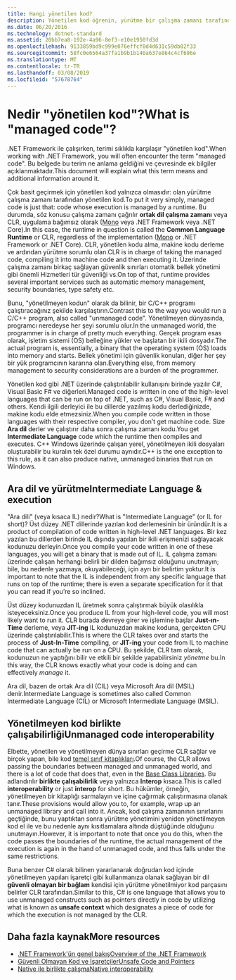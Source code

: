 ```yaml
---
title: Hangi yönetilen kod?
description: Yönetilen kod öğrenin, yürütme bir çalışma zamanı tarafından ortak dil çalışma zamanı (CLR) yönetilen koddur.
ms.date: 06/20/2016
ms.technology: dotnet-standard
ms.assetid: 20bb7ea8-192e-4a96-8ef3-e10e1950fd3d
ms.openlocfilehash: 9133859bd9c999e076effcf0d4d631c59db02f33
ms.sourcegitcommit: 58fc0e6564a37fa1b9b1b140a637e864c4cf696e
ms.translationtype: MT
ms.contentlocale: tr-TR
ms.lasthandoff: 03/08/2019
ms.locfileid: "57678764"
---
```

# <a name="what-is-managed-code"></a><span data-ttu-id="4c30a-103">Nedir "yönetilen kod"?</span><span class="sxs-lookup"><span data-stu-id="4c30a-103">What is "managed code"?</span></span>

<span data-ttu-id="4c30a-104">.NET Framework ile çalışırken, terimi sıklıkla karşılaşır "yönetilen kod".</span><span class="sxs-lookup"><span data-stu-id="4c30a-104">When working with .NET Framework, you will often encounter the term "managed code".</span></span> <span data-ttu-id="4c30a-105">Bu belgede bu terim ne anlama geldiğini ve çevresinde ek bilgiler açıklanmaktadır.</span><span class="sxs-lookup"><span data-stu-id="4c30a-105">This document will explain what this term means and additional information around it.</span></span>

<span data-ttu-id="4c30a-106">Çok basit geçirmek için yönetilen kod yalnızca olmasıdır: olan yürütme çalışma zamanı tarafından yönetilen kod.</span><span class="sxs-lookup"><span data-stu-id="4c30a-106">To put it very simply, managed code is just that: code whose execution is managed by a runtime.</span></span> <span data-ttu-id="4c30a-107">Bu durumda, söz konusu çalışma zamanı çağrılır **ortak dil çalışma zamanı** veya CLR, uygulama bağımsız olarak ([Mono](https://www.mono-project.com/) veya .NET Framework veya .NET Core).</span><span class="sxs-lookup"><span data-stu-id="4c30a-107">In this case, the runtime in question is called the **Common Language Runtime** or CLR, regardless of the implementation ([Mono](https://www.mono-project.com/) or .NET Framework or .NET Core).</span></span> <span data-ttu-id="4c30a-108">CLR, yönetilen kodu alma, makine kodu derleme ve ardından yürütme sorumlu olan.</span><span class="sxs-lookup"><span data-stu-id="4c30a-108">CLR is in charge of taking the managed code, compiling it into machine code and then executing it.</span></span> <span data-ttu-id="4c30a-109">Üzerinde çalışma zamanı birkaç sağlayan güvenlik sınırları otomatik bellek yönetimi gibi önemli Hizmetleri tür güvenliği vs.</span><span class="sxs-lookup"><span data-stu-id="4c30a-109">On top of that, runtime provides several important services such as automatic memory management, security boundaries, type safety etc.</span></span>

<span data-ttu-id="4c30a-110">Bunu, "yönetilmeyen kodun" olarak da bilinir, bir C/C++ programı çalıştıracağınız şekilde karşılaştırın.</span><span class="sxs-lookup"><span data-stu-id="4c30a-110">Contrast this to the way you would run a C/C++ program, also called "unmanaged code".</span></span> <span data-ttu-id="4c30a-111">Yönetilmeyen dünyasında, programcı neredeyse her şeyi sorumlu olur.</span><span class="sxs-lookup"><span data-stu-id="4c30a-111">In the unmanaged world, the programmer is in charge of pretty much everything.</span></span> <span data-ttu-id="4c30a-112">Gerçek program esas olarak, işletim sistemi (OS) belleğine yükler ve başlatan bir ikili dosyadır.</span><span class="sxs-lookup"><span data-stu-id="4c30a-112">The actual program is, essentially, a binary that the operating system (OS) loads into memory and starts.</span></span> <span data-ttu-id="4c30a-113">Bellek yönetimi için güvenlik konuları, diğer her şey bir yük programcının kararına olan.</span><span class="sxs-lookup"><span data-stu-id="4c30a-113">Everything else, from memory management to security considerations are a burden of the programmer.</span></span>

<span data-ttu-id="4c30a-114">Yönetilen kod gibi .NET üzerinde çalıştırılabilir kullanışını birinde yazılır C#, Visual Basic F# ve diğerleri.</span><span class="sxs-lookup"><span data-stu-id="4c30a-114">Managed code is written in one of the high-level languages that can be run on top of .NET, such as C#, Visual Basic, F# and others.</span></span> <span data-ttu-id="4c30a-115">Kendi ilgili derleyici ile bu dillerde yazılmış kodu derlediğinizde, makine kodu elde etmezsiniz.</span><span class="sxs-lookup"><span data-stu-id="4c30a-115">When you compile code written in those languages with their respective compiler, you don’t get machine code.</span></span> <span data-ttu-id="4c30a-116">Size **Ara dil** derler ve çalıştırır daha sonra çalışma zamanı kodu.</span><span class="sxs-lookup"><span data-stu-id="4c30a-116">You get **Intermediate Language** code which the runtime then compiles and executes.</span></span> <span data-ttu-id="4c30a-117">C++ Windows üzerinde çalışan yerel, yönetilmeyen ikili dosyaları oluşturabilir bu kuralın tek özel durumu aynıdır.</span><span class="sxs-lookup"><span data-stu-id="4c30a-117">C++ is the one exception to this rule, as it can also produce native, unmanaged binaries that run on Windows.</span></span>

## <a name="intermediate-language--execution"></a><span data-ttu-id="4c30a-118">Ara dil ve yürütme</span><span class="sxs-lookup"><span data-stu-id="4c30a-118">Intermediate Language & execution</span></span>

<span data-ttu-id="4c30a-119">"Ara dili" (veya kısaca IL) nedir?</span><span class="sxs-lookup"><span data-stu-id="4c30a-119">What is "Intermediate Language" (or IL for short)?</span></span> <span data-ttu-id="4c30a-120">Üst düzey .NET dillerinde yazılan kod derlemesinin bir üründür.</span><span class="sxs-lookup"><span data-stu-id="4c30a-120">It is a product of compilation of code written in high-level .NET languages.</span></span> <span data-ttu-id="4c30a-121">Bir kez yazılan bu dillerden birinde IL dışında yapılan bir ikili erişmenizi sağlayacak kodunuzu derleyin.</span><span class="sxs-lookup"><span data-stu-id="4c30a-121">Once you compile your code written in one of these languages, you will get a binary that is made out of IL.</span></span> <span data-ttu-id="4c30a-122">IL çalışma zamanı üzerinde çalışan herhangi belirli bir dilden bağımsız olduğunu unutmayın; bile, bu nedenle yazmaya, okuyabileceği, için ayrı bir belirtim yoktur.</span><span class="sxs-lookup"><span data-stu-id="4c30a-122">It is important to note that the IL is independent from any specific language that runs on top of the runtime; there is even a separate specification for it that you can read if you’re so inclined.</span></span>

<span data-ttu-id="4c30a-123">Üst düzey kodunuzdan IL üretmek sonra çalıştırmak büyük olasılıkla isteyeceksiniz.</span><span class="sxs-lookup"><span data-stu-id="4c30a-123">Once you produce IL from your high-level code, you will most likely want to run it.</span></span> <span data-ttu-id="4c30a-124">CLR burada devreye girer ve işlemine başlar **Just-ın-Time** derleme, veya **JIT-ing** IL kodunuzdan makine koduna, gerçekten CPU üzerinde çalıştırılabilir.</span><span class="sxs-lookup"><span data-stu-id="4c30a-124">This is where the CLR takes over and starts the process of **Just-In-Time** compiling, or **JIT-ing** your code from IL to machine code that can actually be run on a CPU.</span></span> <span data-ttu-id="4c30a-125">Bu şekilde, CLR tam olarak, kodunuzun ne yaptığını bilir ve etkili bir şekilde yapabilirsiniz _yönetme_ bu.</span><span class="sxs-lookup"><span data-stu-id="4c30a-125">In this way, the CLR knows exactly what your code is doing and can effectively _manage_ it.</span></span>

<span data-ttu-id="4c30a-126">Ara dil, bazen de ortak Ara dil (CIL) veya Microsoft Ara dil (MSIL) denir.</span><span class="sxs-lookup"><span data-stu-id="4c30a-126">Intermediate Language is sometimes also called Common Intermediate Language (CIL) or Microsoft Intermediate Language (MSIL).</span></span>

## <a name="unmanaged-code-interoperability"></a><span data-ttu-id="4c30a-127">Yönetilmeyen kod birlikte çalışabilirliği</span><span class="sxs-lookup"><span data-stu-id="4c30a-127">Unmanaged code interoperability</span></span>

<span data-ttu-id="4c30a-128">Elbette, yönetilen ve yönetilmeyen dünya sınırları geçirme CLR sağlar ve birçok yapan, bile kod [temel sınıf kitaplıkları](framework-libraries.md).</span><span class="sxs-lookup"><span data-stu-id="4c30a-128">Of course, the CLR allows passing the boundaries between managed and unmanaged world, and there is a lot of code that does that, even in the [Base Class Libraries](framework-libraries.md).</span></span> <span data-ttu-id="4c30a-129">Bu adlandırılır **birlikte çalışabilirlik** veya yalnızca **Interop** kısaca.</span><span class="sxs-lookup"><span data-stu-id="4c30a-129">This is called **interoperability** or just **interop** for short.</span></span> <span data-ttu-id="4c30a-130">Bu hükümler, örneğin, yönetilmeyen bir kitaplığı sarmalayın ve içine çağırmak çalıştırmasına olanak tanır.</span><span class="sxs-lookup"><span data-stu-id="4c30a-130">These provisions would allow you to, for example, wrap up an unmanaged library and call into it.</span></span> <span data-ttu-id="4c30a-131">Ancak, kod çalışma zamanının sınırlarını geçtiğinde, bunu yaptıktan sonra yürütme yönetimini yeniden yönetilmeyen kod el ile ve bu nedenle aynı kısıtlamalara altında düştüğünde olduğunu unutmayın.</span><span class="sxs-lookup"><span data-stu-id="4c30a-131">However, it is important to note that once you do this, when the code passes the boundaries of the runtime, the actual management of the execution is again in the hand of unmanaged code, and thus falls under the same restrictions.</span></span>

<span data-ttu-id="4c30a-132">Buna benzer C# olarak bilinen yararlanarak doğrudan kod içinde yönetilmeyen yapıları işaretçi gibi kullanmanıza olanak sağlayan bir dil **güvenli olmayan bir bağlam** kendisi için yürütme yönetilmiyor kod parçasını belirler CLR tarafından.</span><span class="sxs-lookup"><span data-stu-id="4c30a-132">Similar to this, C# is one language that allows you to use unmanaged constructs such as pointers directly in code by utilizing what is known as **unsafe context** which designates a piece of code for which the execution is not managed by the CLR.</span></span>

## <a name="more-resources"></a><span data-ttu-id="4c30a-133">Daha fazla kaynak</span><span class="sxs-lookup"><span data-stu-id="4c30a-133">More resources</span></span>

* [<span data-ttu-id="4c30a-134">.NET Framework'ün genel bakış</span><span class="sxs-lookup"><span data-stu-id="4c30a-134">Overview of the .NET Framework</span></span>](../framework/get-started/overview.md)
* [<span data-ttu-id="4c30a-135">Güvenli Olmayan Kod ve İşaretçiler</span><span class="sxs-lookup"><span data-stu-id="4c30a-135">Unsafe Code and Pointers</span></span>](../../docs/csharp/programming-guide/unsafe-code-pointers/index.md)
* [<span data-ttu-id="4c30a-136">Native ile birlikte çalışma</span><span class="sxs-lookup"><span data-stu-id="4c30a-136">Native interoperability</span></span>](./native-interop/index.md)
